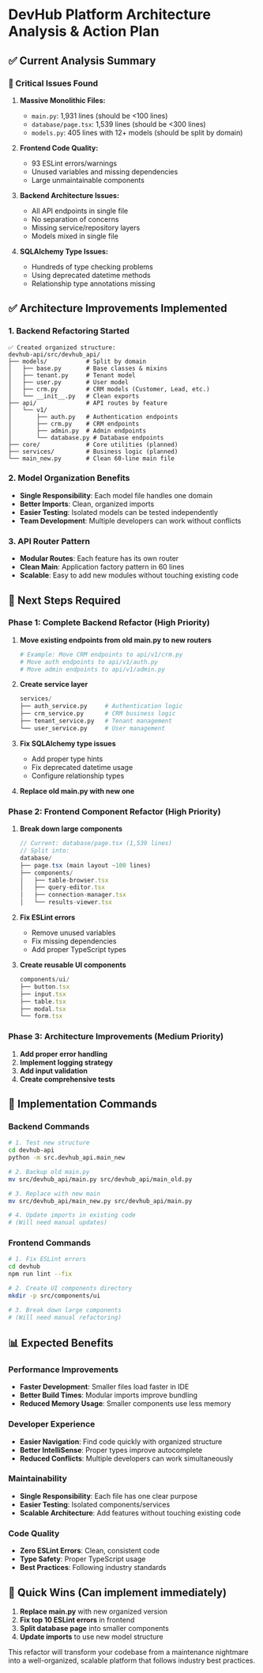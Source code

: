 # DevHub Platform Architecture Analysis & Action Plan

## ✅ Current Analysis Summary

### 🚨 Critical Issues Found

1. **Massive Monolithic Files:**
   - `main.py`: 1,931 lines (should be <100 lines)
   - `database/page.tsx`: 1,539 lines (should be <300 lines)
   - `models.py`: 405 lines with 12+ models (should be split by domain)

2. **Frontend Code Quality:**
   - 93 ESLint errors/warnings
   - Unused variables and missing dependencies
   - Large unmaintainable components

3. **Backend Architecture Issues:**
   - All API endpoints in single file
   - No separation of concerns
   - Missing service/repository layers
   - Models mixed in single file

4. **SQLAlchemy Type Issues:**
   - Hundreds of type checking problems
   - Using deprecated datetime methods
   - Relationship type annotations missing

## ✅ Architecture Improvements Implemented

### 1. **Backend Refactoring Started**

```
✅ Created organized structure:
devhub-api/src/devhub_api/
├── models/           # Split by domain
│   ├── base.py       # Base classes & mixins
│   ├── tenant.py     # Tenant model
│   ├── user.py       # User model
│   ├── crm.py        # CRM models (Customer, Lead, etc.)
│   └── __init__.py   # Clean exports
├── api/              # API routes by feature
│   └── v1/
│       ├── auth.py   # Authentication endpoints
│       ├── crm.py    # CRM endpoints
│       ├── admin.py  # Admin endpoints
│       └── database.py # Database endpoints
├── core/             # Core utilities (planned)
├── services/         # Business logic (planned)
└── main_new.py       # Clean 60-line main file
```

### 2. **Model Organization Benefits**
- **Single Responsibility**: Each model file handles one domain
- **Better Imports**: Clean, organized imports
- **Easier Testing**: Isolated models can be tested independently
- **Team Development**: Multiple developers can work without conflicts

### 3. **API Router Pattern**
- **Modular Routes**: Each feature has its own router
- **Clean Main**: Application factory pattern in 60 lines
- **Scalable**: Easy to add new modules without touching existing code

## 🚧 Next Steps Required

### Phase 1: Complete Backend Refactor (High Priority)

1. **Move existing endpoints from old main.py to new routers**
   ```python
   # Example: Move CRM endpoints to api/v1/crm.py
   # Move auth endpoints to api/v1/auth.py
   # Move admin endpoints to api/v1/admin.py
   ```

2. **Create service layer**
   ```python
   services/
   ├── auth_service.py     # Authentication logic
   ├── crm_service.py      # CRM business logic
   ├── tenant_service.py   # Tenant management
   └── user_service.py     # User management
   ```

3. **Fix SQLAlchemy type issues**
   - Add proper type hints
   - Fix deprecated datetime usage
   - Configure relationship types

4. **Replace old main.py with new one**

### Phase 2: Frontend Component Refactor (High Priority)

1. **Break down large components**
   ```typescript
   // Current: database/page.tsx (1,539 lines)
   // Split into:
   database/
   ├── page.tsx (main layout ~100 lines)
   ├── components/
   │   ├── table-browser.tsx
   │   ├── query-editor.tsx
   │   ├── connection-manager.tsx
   │   └── results-viewer.tsx
   ```

2. **Fix ESLint errors**
   - Remove unused variables
   - Fix missing dependencies
   - Add proper TypeScript types

3. **Create reusable UI components**
   ```typescript
   components/ui/
   ├── button.tsx
   ├── input.tsx
   ├── table.tsx
   ├── modal.tsx
   └── form.tsx
   ```

### Phase 3: Architecture Improvements (Medium Priority)

1. **Add proper error handling**
2. **Implement logging strategy**
3. **Add input validation**
4. **Create comprehensive tests**

## 🎯 Implementation Commands

### Backend Commands
```bash
# 1. Test new structure
cd devhub-api
python -m src.devhub_api.main_new

# 2. Backup old main.py
mv src/devhub_api/main.py src/devhub_api/main_old.py

# 3. Replace with new main
mv src/devhub_api/main_new.py src/devhub_api/main.py

# 4. Update imports in existing code
# (Will need manual updates)
```

### Frontend Commands
```bash
# 1. Fix ESLint errors
cd devhub
npm run lint --fix

# 2. Create UI components directory
mkdir -p src/components/ui

# 3. Break down large components
# (Will need manual refactoring)
```

## 📊 Expected Benefits

### Performance Improvements
- **Faster Development**: Smaller files load faster in IDE
- **Better Build Times**: Modular imports improve bundling
- **Reduced Memory Usage**: Smaller components use less memory

### Developer Experience
- **Easier Navigation**: Find code quickly with organized structure
- **Better IntelliSense**: Proper types improve autocomplete
- **Reduced Conflicts**: Multiple developers can work simultaneously

### Maintainability
- **Single Responsibility**: Each file has one clear purpose
- **Easier Testing**: Isolated components/services
- **Scalable Architecture**: Add features without touching existing code

### Code Quality
- **Zero ESLint Errors**: Clean, consistent code
- **Type Safety**: Proper TypeScript usage
- **Best Practices**: Following industry standards

## 🚀 Quick Wins (Can implement immediately)

1. **Replace main.py** with new organized version
2. **Fix top 10 ESLint errors** in frontend
3. **Split database page** into smaller components
4. **Update imports** to use new model structure

This refactor will transform your codebase from a maintenance nightmare into a well-organized, scalable platform that follows industry best practices.
